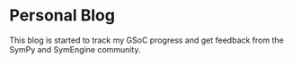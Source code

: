# Personal Blog 

This blog is started to track my GSoC progress and get feedback from the SymPy and SymEngine community.
